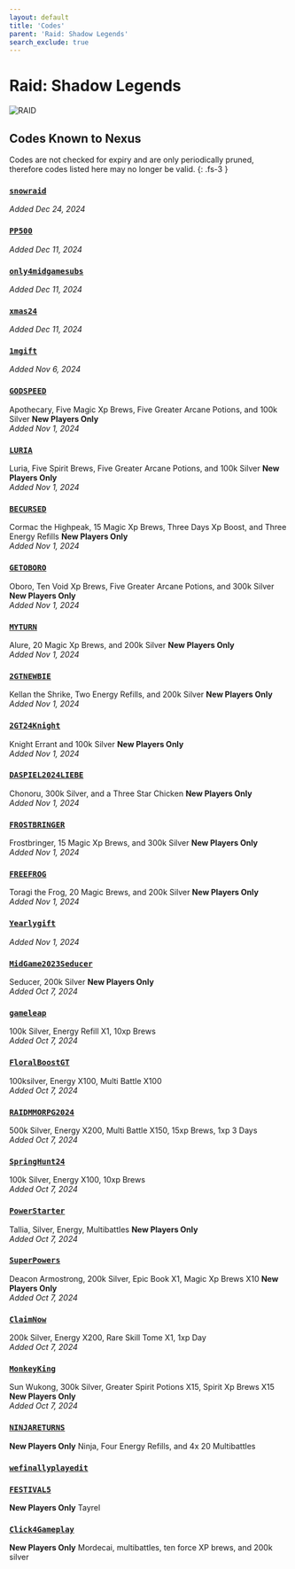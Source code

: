 ```yaml
---
layout: default
title: 'Codes'
parent: 'Raid: Shadow Legends'
search_exclude: true
---
```


# Raid: Shadow Legends

![RAID](https://cdn.discordapp.com/emojis/1265002064136900669.png)

## Codes Known to Nexus

Codes are not checked for expiry and are only periodically pruned, therefore codes listed here may no longer be valid.
{: .fs-3 }

### [`snowraid`](https://clipboard.nexus-codes.app/?copy=snowraid)

*Added Dec 24, 2024*

### [`PP500`](https://clipboard.nexus-codes.app/?copy=PP500)

*Added Dec 11, 2024*

### [`only4midgamesubs`](https://clipboard.nexus-codes.app/?copy=only4midgamesubs)

*Added Dec 11, 2024*

### [`xmas24`](https://clipboard.nexus-codes.app/?copy=xmas24)

*Added Dec 11, 2024*

### [`1mgift`](https://clipboard.nexus-codes.app/?copy=1mgift)

*Added Nov 6, 2024*

### [`GODSPEED`](https://clipboard.nexus-codes.app/?copy=GODSPEED)

Apothecary, Five Magic Xp Brews, Five Greater Arcane Potions, and 100k Silver 
**New Players Only**<br />*Added Nov 1, 2024*

### [`LURIA`](https://clipboard.nexus-codes.app/?copy=LURIA)

Luria, Five Spirit Brews, Five Greater Arcane Potions, and 100k Silver 
**New Players Only**<br />*Added Nov 1, 2024*

### [`BECURSED`](https://clipboard.nexus-codes.app/?copy=BECURSED)

Cormac the Highpeak, 15 Magic Xp Brews, Three Days Xp Boost, and Three Energy Refills 
**New Players Only**<br />*Added Nov 1, 2024*

### [`GETOBORO`](https://clipboard.nexus-codes.app/?copy=GETOBORO)

Oboro, Ten Void Xp Brews, Five Greater Arcane Potions, and 300k Silver 
**New Players Only**<br />*Added Nov 1, 2024*

### [`MYTURN`](https://clipboard.nexus-codes.app/?copy=MYTURN)

Alure, 20 Magic Xp Brews, and 200k Silver 
**New Players Only**<br />*Added Nov 1, 2024*

### [`2GTNEWBIE`](https://clipboard.nexus-codes.app/?copy=2GTNEWBIE)

Kellan the Shrike, Two Energy Refills, and 200k Silver 
**New Players Only**<br />*Added Nov 1, 2024*

### [`2GT24Knight`](https://clipboard.nexus-codes.app/?copy=2GT24Knight)

Knight Errant and 100k Silver 
**New Players Only**<br />*Added Nov 1, 2024*

### [`DASPIEL2024LIEBE`](https://clipboard.nexus-codes.app/?copy=DASPIEL2024LIEBE)

Chonoru, 300k Silver, and a Three Star Chicken 
**New Players Only**<br />*Added Nov 1, 2024*

### [`FROSTBRINGER`](https://clipboard.nexus-codes.app/?copy=FROSTBRINGER)

Frostbringer, 15 Magic Xp Brews, and 300k Silver 
**New Players Only**<br />*Added Nov 1, 2024*

### [`FREEFROG`](https://clipboard.nexus-codes.app/?copy=FREEFROG)

Toragi the Frog, 20 Magic Brews, and 200k Silver 
**New Players Only**<br />*Added Nov 1, 2024*

### [`Yearlygift`](https://clipboard.nexus-codes.app/?copy=Yearlygift)

*Added Nov 1, 2024*

### [`MidGame2023Seducer`](https://clipboard.nexus-codes.app/?copy=MidGame2023Seducer)

Seducer, 200k Silver 
**New Players Only**<br />*Added Oct 7, 2024*

### [`gameleap`](https://clipboard.nexus-codes.app/?copy=gameleap)

100k Silver, Energy Refill X1, 10xp Brews<br />*Added Oct 7, 2024*

### [`FloralBoostGT`](https://clipboard.nexus-codes.app/?copy=FloralBoostGT)

100ksilver, Energy X100, Multi Battle X100<br />*Added Oct 7, 2024*

### [`RAIDMMORPG2024`](https://clipboard.nexus-codes.app/?copy=RAIDMMORPG2024)

500k Silver, Energy X200, Multi Battle X150, 15xp Brews, 1xp 3 Days<br />*Added Oct 7, 2024*

### [`SpringHunt24`](https://clipboard.nexus-codes.app/?copy=SpringHunt24)

100k Silver, Energy X100, 10xp Brews<br />*Added Oct 7, 2024*

### [`PowerStarter`](https://clipboard.nexus-codes.app/?copy=PowerStarter)

Tallia, Silver, Energy, Multibattles 
**New Players Only**<br />*Added Oct 7, 2024*

### [`SuperPowers`](https://clipboard.nexus-codes.app/?copy=SuperPowers)

Deacon Armostrong, 200k Silver, Epic Book X1, Magic Xp Brews X10 
**New Players Only**<br />*Added Oct 7, 2024*

### [`ClaimNow`](https://clipboard.nexus-codes.app/?copy=ClaimNow)

200k Silver, Energy X200, Rare Skill Tome X1, 1xp Day<br />*Added Oct 7, 2024*

### [`MonkeyKing`](https://clipboard.nexus-codes.app/?copy=MonkeyKing)

Sun Wukong, 300k Silver, Greater Spirit Potions X15, Spirit Xp Brews X15 
**New Players Only**<br />*Added Oct 7, 2024*

### [`NINJARETURNS`](https://clipboard.nexus-codes.app/?copy=NINJARETURNS)

**New Players Only**
Ninja, Four Energy Refills, and 4x 20 Multibattles<br />

### [`wefinallyplayedit`](https://clipboard.nexus-codes.app/?copy=wefinallyplayedit)



### [`FESTIVAL5`](https://clipboard.nexus-codes.app/?copy=FESTIVAL5)

**New Players Only**
Tayrel<br />

### [`Click4Gameplay`](https://clipboard.nexus-codes.app/?copy=Click4Gameplay)

**New Players Only**
Mordecai, multibattles, ten force XP brews, and 200k silver<br />